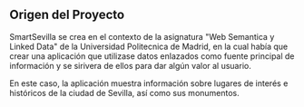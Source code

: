 ## Origen del Proyecto

SmartSevilla se crea en el contexto de la asignatura "Web Semantica y Linked Data" de la Universidad Politecnica de Madrid, en la cual había que crear una aplicación que utilizase datos enlazados como fuente principal de información y se sirivera de ellos para dar algún valor al usuario.

En este caso, la aplicación muestra información sobre lugares de interés e históricos de la ciudad de Sevilla, así como sus monumentos.
